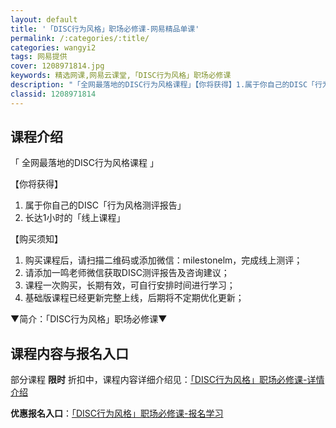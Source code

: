 ```yaml
---
layout: default
title: '「DISC行为风格」职场必修课-网易精品单课'
permalink: /:categories/:title/
categories: wangyi2
tags: 网易提供
cover: 1208971814.jpg
keywords: 精选网课,网易云课堂,「DISC行为风格」职场必修课
description: "「全网最落地的DISC行为风格课程」【你将获得】1.属于你自己的DISC「行为风格测评报告」2.长达1小时的「线上课程」【购买须知】1.购买课程后，请扫描二维码或添加微信：milestone"
classid: 1208971814
---
```


## 课程介绍

「 全网最落地的DISC行为风格课程 」


【你将获得】
1. 属于你自己的DISC「行为风格测评报告」
2. 长达1小时的「线上课程」

【购买须知】
1. 购买课程后，请扫描二维码或添加微信：milestonelm，完成线上测评； 
2. 请添加一鸣老师微信获取DISC测评报告及咨询建议；
3. 课程一次购买，长期有效，可自行安排时间进行学习；
4. 基础版课程已经更新完整上线，后期将不定期优化更新；

▼简介：「DISC行为风格」职场必修课▼

## 课程内容与报名入口

部分课程 **限时** 折扣中，课程内容详细介绍见：[「DISC行为风格」职场必修课-详情介绍](https://study.163.com/course/introduction/1208971814.htm?share=1&shareId=1025206652&utm_campaign=share&utm_medium=iphoneShare&utm_source=&utm_u=1025206652)

**优惠报名入口**：[「DISC行为风格」职场必修课-报名学习](https://study.163.com/course/introduction/1208971814.htm?share=1&shareId=1025206652&utm_campaign=share&utm_medium=iphoneShare&utm_source=&utm_u=1025206652)

